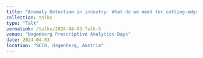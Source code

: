 ```yaml
---
title: "Anomaly Detection in industry: What do we need for cutting-edge applications?"
collection: talks
type: "Talk"
permalink: /talks/2024-04-03-Talk-5
venue: "Hagenberg Prescriptive Analytics Days"
date: 2024-04-03
location: "SCCH, Hagenberg, Austria"
---
```

